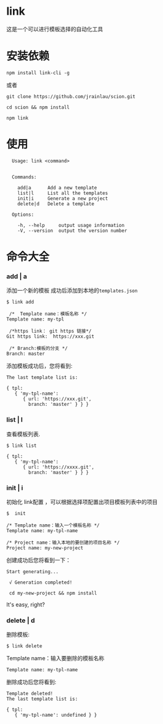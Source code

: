 

# link
这是一个可以进行模板选择的自动化工具

# 安装依赖
```
npm install link-cli -g
```
或者
```
git clone https://github.com/jrainlau/scion.git

cd scion && npm install

npm link
```

# 使用
```
  Usage: link <command>


  Commands:

    add|a      Add a new template
    list|l     List all the templates
    init|i     Generate a new project
    delete|d   Delete a template

  Options:

    -h, --help     output usage information
    -V, --version  output the version number
```

# 命令大全
### add | a
添加一个新的模板 成功后添加到本地的`templates.json`
```
$ link add 
```
```
 /*  Template name：模板名称 */
Template name: my-tpl

 /*https link： git https 链接*/
Git https link:  https://xxx.git 

 /* Branch:模板的分支 */
Branch: master 
```
添加模板成功后，您将看到:
```
The last template list is:

{ tpl:
   { 'my-tpl-name':
      { url: 'https://xxx.git',
        branch: 'master' } } }
```

### list | l
查看模板列表.
```
$ link list

{ tpl:
   { 'my-tpl-name':
      { url: 'https://xxxx.git',
        branch: 'master' } } }
```

### init | i
初始化 link配置 ，可以根据选择项配置出项目模板列表中的项目
```
$  init

/* Template name：输入一个模板名称 */
Template name: my-tpl-name

/* Project name：输入本地的要创建的项目名称 */
Project name: my-new-project
```
创建成功后您将看到一下：
```
Start generating...

 √ Generation completed!

 cd my-new-project && npm install
```
It's easy, right?

### delete | d
删除模板:
```
$ link delete
```
Template name：输入要删除的模板名称
```
Template name: my-tpl-name
```
删除成功后您将看到:
```
Template deleted!
The last template list is:

{ tpl:
   { 'my-tpl-name': undefined } }
```














